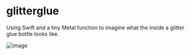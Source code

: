 # glitterglue
Using Swift and a tiny Metal function to imagine what the inside a glitter glue bottle looks like.

![image](https://user-images.githubusercontent.com/641197/96295998-6e53be80-0fa3-11eb-949f-de7c93b0f0c0.png)
